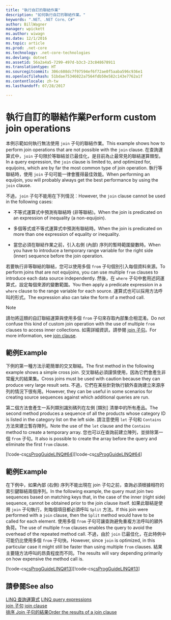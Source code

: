 ```yaml
---
title: "執行自訂的聯結作業"
description: "如何執行自訂的聯結作業。"
keywords: ".NET、.NET Core、C#"
author: BillWagner
manager: wpickett
ms.author: wiwagn
ms.date: 12/1/2016
ms.topic: article
ms.prod: .net-core
ms.technology: .net-core-technologies
ms.devlang: dotnet
ms.assetid: 56a2a4a5-7299-497d-b3c3-23c848678911
ms.translationtype: HT
ms.sourcegitcommit: 306c608dc7f97594ef6f72ae0f5aaba596c936e1
ms.openlocfilehash: 51bdae75346022a7564fdb50e582c143e7762a1f
ms.contentlocale: zh-tw
ms.lasthandoff: 07/28/2017

---
```

# <a name="perform-custom-join-operations"></a><span data-ttu-id="19365-104">執行自訂的聯結作業</span><span class="sxs-lookup"><span data-stu-id="19365-104">Perform custom join operations</span></span>

<span data-ttu-id="19365-105">本例示範如何執行無法使用 `join` 子句的聯結作業。</span><span class="sxs-lookup"><span data-stu-id="19365-105">This example shows how to perform join operations that are not possible with the `join` clause.</span></span> <span data-ttu-id="19365-106">在查詢運算式中，`join` 子句限於等聯結並已最佳化，是目前為止最常見的聯結運算類型。</span><span class="sxs-lookup"><span data-stu-id="19365-106">In a query expression, the `join` clause is limited to, and optimized for, equijoins, which are by far the most common type of join operation.</span></span> <span data-ttu-id="19365-107">執行等聯結時，使用 `join` 子句可能一律會獲得最佳效能。</span><span class="sxs-lookup"><span data-stu-id="19365-107">When performing an equijoin, you will probably always get the best performance by using the `join` clause.</span></span>  
  
 <span data-ttu-id="19365-108">不過，`join` 子句不能用在下列情況︰</span><span class="sxs-lookup"><span data-stu-id="19365-108">However, the `join` clause cannot be used in the following cases:</span></span>  
  
-   <span data-ttu-id="19365-109">不等式運算式中預測有聯結時 (非等聯結)。</span><span class="sxs-lookup"><span data-stu-id="19365-109">When the join is predicated on an expression of inequality (a non-equijoin).</span></span>  
  
-   <span data-ttu-id="19365-110">多個等式或不等式運算式中預測有聯結時。</span><span class="sxs-lookup"><span data-stu-id="19365-110">When the join is predicated on more than one expression of equality or inequality.</span></span>  
  
-   <span data-ttu-id="19365-111">當您必須在聯結作業之前，引入右側 (內部) 序列的暫時範圍變數時。</span><span class="sxs-lookup"><span data-stu-id="19365-111">When you have to introduce a temporary range variable for the right side (inner) sequence before the join operation.</span></span>  
  
 <span data-ttu-id="19365-112">若要執行非等聯結的聯結，您可以使用多個 `from` 子句個別引入每個資料來源。</span><span class="sxs-lookup"><span data-stu-id="19365-112">To perform joins that are not equijoins, you can use multiple `from` clauses to introduce each data source independently.</span></span> <span data-ttu-id="19365-113">然後，在 `where` 子句中套用述詞運算式，設定每個來源的變數範圍。</span><span class="sxs-lookup"><span data-stu-id="19365-113">You then apply a predicate expression in a `where` clause to the range variable for each source.</span></span> <span data-ttu-id="19365-114">運算式也可以採用方法呼叫的形式。</span><span class="sxs-lookup"><span data-stu-id="19365-114">The expression also can take the form of a method call.</span></span>  
  
> [!NOTE]
>  <span data-ttu-id="19365-115">請勿將這類的自訂聯結運算與使用多個 `from` 子句來存取內部集合相混淆。</span><span class="sxs-lookup"><span data-stu-id="19365-115">Do not confuse this kind of custom join operation with the use of multiple `from` clauses to access inner collections.</span></span> <span data-ttu-id="19365-116">如需詳細資訊，請參閱 [join 子句](../language-reference/keywords/join-clause.md)。</span><span class="sxs-lookup"><span data-stu-id="19365-116">For more information, see [join clause](../language-reference/keywords/join-clause.md).</span></span>  
  
## <a name="example"></a><span data-ttu-id="19365-117">範例</span><span class="sxs-lookup"><span data-stu-id="19365-117">Example</span></span>  
 <span data-ttu-id="19365-118">下例的第一種方法示範簡單的交叉聯結。</span><span class="sxs-lookup"><span data-stu-id="19365-118">The first method in the following example shows a simple cross join.</span></span> <span data-ttu-id="19365-119">交叉聯結必須謹慎使用，因為它們會產生非常龐大的結果集。</span><span class="sxs-lookup"><span data-stu-id="19365-119">Cross joins must be used with caution because they can produce very large result sets.</span></span> <span data-ttu-id="19365-120">不過，它們在某些針對執行額外查詢建立來源序列的情況下很有用。</span><span class="sxs-lookup"><span data-stu-id="19365-120">However, they can be useful in some scenarios for creating source sequences against which additional queries are run.</span></span>  
  
 <span data-ttu-id="19365-121">第二個方法會產生一系列類別識別碼列在左側 [類別] 清單中的所有產品。</span><span class="sxs-lookup"><span data-stu-id="19365-121">The second method produces a sequence of all the products whose category ID is listed in the category list on the left side.</span></span> <span data-ttu-id="19365-122">請注意使用 `let` 子句和 `Contains` 方法來建立暫存陣列。</span><span class="sxs-lookup"><span data-stu-id="19365-122">Note the use of the `let` clause and the `Contains` method to create a temporary array.</span></span> <span data-ttu-id="19365-123">您也可以在查詢前建立陣列，並排除第一個 `from` 子句。</span><span class="sxs-lookup"><span data-stu-id="19365-123">It also is possible to create the array before the query and eliminate the first `from` clause.</span></span>  
  
 <span data-ttu-id="19365-124">[!code-cs[csProgGuideLINQ#64](../../../samples/snippets/csharp/concepts/linq/how-to-perform-custom-join-operations_1.cs)]</span><span class="sxs-lookup"><span data-stu-id="19365-124">[!code-cs[csProgGuideLINQ#64](../../../samples/snippets/csharp/concepts/linq/how-to-perform-custom-join-operations_1.cs)]</span></span>  
  
## <a name="example"></a><span data-ttu-id="19365-125">範例</span><span class="sxs-lookup"><span data-stu-id="19365-125">Example</span></span>  
 <span data-ttu-id="19365-126">在下例中，如果內部 (右側) 序列不能出現在 join 子句之前，查詢必須根據相符的索引鍵聯結兩個序列。</span><span class="sxs-lookup"><span data-stu-id="19365-126">In the following example, the query must join two sequences based on matching keys that, in the case of the inner (right side) sequence, cannot be obtained prior to the join clause itself.</span></span> <span data-ttu-id="19365-127">如果此聯結是使用 `join` 子句執行，則每個項目都必須呼叫 `Split` 方法。</span><span class="sxs-lookup"><span data-stu-id="19365-127">If this join were performed with a `join` clause, then the `Split` method would have to be called for each element.</span></span> <span data-ttu-id="19365-128">使用多個 `from` 子句可讓查詢避免重複方法呼叫的額外負荷。</span><span class="sxs-lookup"><span data-stu-id="19365-128">The use of multiple `from` clauses enables the query to avoid the overhead of the repeated method call.</span></span> <span data-ttu-id="19365-129">不過，由於 `join` 已最佳化，在此特例中可能仍比使用多個 `from` 子句快。</span><span class="sxs-lookup"><span data-stu-id="19365-129">However, since `join` is optimized, in this particular case it might still be faster than using multiple `from` clauses.</span></span> <span data-ttu-id="19365-130">結果主要隨方法呼叫的昂貴程度而不同。</span><span class="sxs-lookup"><span data-stu-id="19365-130">The results will vary depending primarily on how expensive the method call is.</span></span>  
  
 <span data-ttu-id="19365-131">[!code-cs[csProgGuideLINQ#13](../../../samples/snippets/csharp/concepts/linq/how-to-perform-custom-join-operations_2.cs)]</span><span class="sxs-lookup"><span data-stu-id="19365-131">[!code-cs[csProgGuideLINQ#13](../../../samples/snippets/csharp/concepts/linq/how-to-perform-custom-join-operations_2.cs)]</span></span>  
  
## <a name="see-also"></a><span data-ttu-id="19365-132">請參閱</span><span class="sxs-lookup"><span data-stu-id="19365-132">See also</span></span>  
 <span data-ttu-id="19365-133">[LINQ 查詢運算式](index.md) </span><span class="sxs-lookup"><span data-stu-id="19365-133">[LINQ query expressions](index.md) </span></span>  
 <span data-ttu-id="19365-134">[join 子句](../language-reference/keywords/join-clause.md) </span><span class="sxs-lookup"><span data-stu-id="19365-134">[join clause](../language-reference/keywords/join-clause.md) </span></span>  
 [<span data-ttu-id="19365-135">排序 Join 子句的結果</span><span class="sxs-lookup"><span data-stu-id="19365-135">Order the results of a join clause</span></span>](order-the-results-of-a-join-clause.md)

